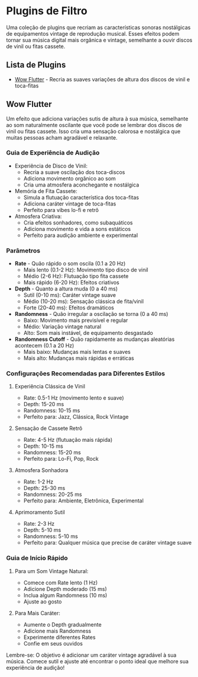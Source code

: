 # Plugins de Filtro

Uma coleção de plugins que recriam as características sonoras nostálgicas de equipamentos vintage de reprodução musical. Esses efeitos podem tornar sua música digital mais orgânica e vintage, semelhante a ouvir discos de vinil ou fitas cassete.

## Lista de Plugins

- [Wow Flutter](#wow-flutter) - Recria as suaves variações de altura dos discos de vinil e toca-fitas

## Wow Flutter

Um efeito que adiciona variações sutis de altura à sua música, semelhante ao som naturalmente oscilante que você pode se lembrar dos discos de vinil ou fitas cassete. Isso cria uma sensação calorosa e nostálgica que muitas pessoas acham agradável e relaxante.

### Guia de Experiência de Audição
- Experiência de Disco de Vinil:
  - Recria a suave oscilação dos toca-discos
  - Adiciona movimento orgânico ao som
  - Cria uma atmosfera aconchegante e nostálgica
- Memória de Fita Cassete:
  - Simula a flutuação característica dos toca-fitas
  - Adiciona caráter vintage de toca-fitas
  - Perfeito para vibes lo-fi e retrô
- Atmosfera Criativa:
  - Cria efeitos sonhadores, como subaquáticos
  - Adiciona movimento e vida a sons estáticos
  - Perfeito para audição ambiente e experimental

### Parâmetros
- **Rate** - Quão rápido o som oscila (0.1 a 20 Hz)
  - Mais lento (0.1-2 Hz): Movimento tipo disco de vinil
  - Médio (2-6 Hz): Flutuação tipo fita cassete
  - Mais rápido (6-20 Hz): Efeitos criativos
- **Depth** - Quanto a altura muda (0 a 40 ms)
  - Sutil (0-10 ms): Caráter vintage suave
  - Médio (10-20 ms): Sensação clássica de fita/vinil
  - Forte (20-40 ms): Efeitos dramáticos
- **Randomness** - Quão irregular a oscilação se torna (0 a 40 ms)
  - Baixo: Movimento mais previsível e regular
  - Médio: Variação vintage natural
  - Alto: Som mais instável, de equipamento desgastado
- **Randomness Cutoff** - Quão rapidamente as mudanças aleatórias acontecem (0.1 a 20 Hz)
  - Mais baixo: Mudanças mais lentas e suaves
  - Mais alto: Mudanças mais rápidas e erráticas

### Configurações Recomendadas para Diferentes Estilos

1. Experiência Clássica de Vinil
   - Rate: 0.5-1 Hz (movimento lento e suave)
   - Depth: 15-20 ms
   - Randomness: 10-15 ms
   - Perfeito para: Jazz, Clássica, Rock Vintage

2. Sensação de Cassete Retrô
   - Rate: 4-5 Hz (flutuação mais rápida)
   - Depth: 10-15 ms
   - Randomness: 15-20 ms
   - Perfeito para: Lo-Fi, Pop, Rock

3. Atmosfera Sonhadora
   - Rate: 1-2 Hz
   - Depth: 25-30 ms
   - Randomness: 20-25 ms
   - Perfeito para: Ambiente, Eletrônica, Experimental

4. Aprimoramento Sutil
   - Rate: 2-3 Hz
   - Depth: 5-10 ms
   - Randomness: 5-10 ms
   - Perfeito para: Qualquer música que precise de caráter vintage suave

### Guia de Início Rápido

1. Para um Som Vintage Natural:
   - Comece com Rate lento (1 Hz)
   - Adicione Depth moderado (15 ms)
   - Inclua algum Randomness (10 ms)
   - Ajuste ao gosto

2. Para Mais Caráter:
   - Aumente o Depth gradualmente
   - Adicione mais Randomness
   - Experimente diferentes Rates
   - Confie em seus ouvidos

Lembre-se: O objetivo é adicionar um caráter vintage agradável à sua música. Comece sutil e ajuste até encontrar o ponto ideal que melhore sua experiência de audição!